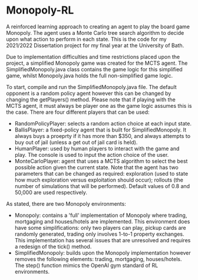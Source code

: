 # Monopoly-RL
A reinforced learning approach to creating an agent to play the board game Monopoly. The agent uses a Monte Carlo tree search algorithm to decide upon what action to perform in each state. This is the code for my 2021/2022 Dissertation project for my final year at the University of Bath.

Due to implementation difficulties and time restrictions placed upon the project, a simplified Monopoly game was created for the MCTS agent. The SimplifiedMonopoly.java class contains the game logic for this simplified game, whilst Monopoly.java holds the full non-simplified game logic. 

To start, compile and run the SimplifiedMonopoly.java file. The default opponent is a random policy agent however this can be changed by changing the getPlayers() method. Please note that if playing with the MCTS agent, it must always be player one as the game logic assumes this is the case. 
There are four different players that can be used: 
*  RandomPolicyPlayer: selects a random action choice at each input state.
*  BallisPlayer: a fixed-policy agent that is built for SimplifiedMonopoly. It always buys a proeprty if it has more than $350, and always attempts to buy out of jail (unless a get out of jail card is held).
*  HumanPlayer: used by human players to interact with the game and play. The console is used to input the action choice of the user.
*  MonteCarloPlayer: agent that uses a MCTS algorithm to select the best possible action given the current state. Note that the agent has two parameters that can be changed as required: exploration (used to state how much exploration versus exploitation should occur); rollouts (the number of simulations that will be performed). Default values of 0.8 and 50,000 are used respectively.

As stated, there are two Monopoly environments:
* Monopoly: contains a 'full' implementation of Monopoly where trading, mortgaging and houses/hotels are implemented. This environment does have some simplifications: only two players can play, pickup cards are randomly generated, trading only involves 1-to-1 property exchanges. This implementation has several issues that are unresolved and requires a redesign of the tick() method.
* SimplifiedMonopoly: builds upon the Monopoly implementation however removes the following elements: trading, mortgaging, houses/hotels. The step() function mimics the OpenAI gym standard of RL environments.
